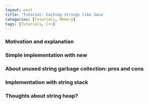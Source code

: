 ```yaml
---
layout: post
title: 'Tutorial: Caching strings like Java'
categories: [Tutorials, Memory]
tags: [Tutorials, C++]
---
```


### Motivation and explanation

### Simple implementation with new

### About unused string garbage collection: pros and cons

### Implementation with string stack

### Thoughts about string heap?
